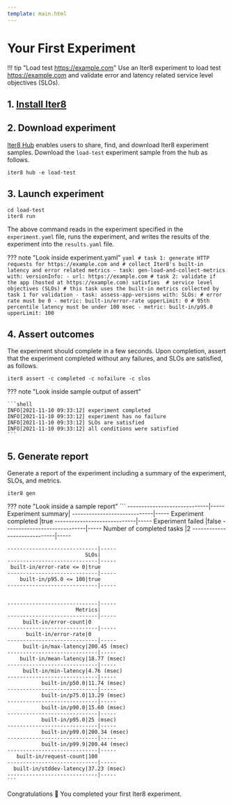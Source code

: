 ```yaml
---
template: main.html
---
```


# Your First Experiment

!!! tip "Load test https://example.com"
    Use an Iter8 experiment to load test https://example.com and validate error and latency related service level objectives (SLOs).

## 1. [Install Iter8](../../getting-started/install.md)

## 2. Download experiment
[Iter8 Hub](../README.md) enables users to share, find, and download Iter8 experiment samples. Download the `load-test` experiment sample from the hub as follows.

```shell
iter8 hub -e load-test
```

## 3. Launch experiment
```shell
cd load-test
iter8 run
```

The above command reads in the experiment specified in the `experiment.yaml` file, runs the experiment, and writes the results of the experiment into the `results.yaml` file.

??? note "Look inside experiment.yaml"
    ```yaml
    # task 1: generate HTTP requests for https://example.com and
    # collect Iter8's built-in latency and error related metrics
    - task: gen-load-and-collect-metrics
      with:
        versionInfo:
        - url: https://example.com
    # task 2: validate if the app (hosted at https://example.com) satisfies 
    # service level objectives (SLOs)
    # this task uses the built-in metrics collected by task 1 for validation
    - task: assess-app-versions
      with:
        SLOs:
          # error rate must be 0
        - metric: built-in/error-rate
          upperLimit: 0
          # 95th percentile latency must be under 100 msec
        - metric: built-in/p95.0
          upperLimit: 100
    ```

## 4. Assert outcomes
The experiment should complete in a few seconds. Upon completion, assert that the experiment completed without any failures, and SLOs are satisfied, as follows.

```shell
iter8 assert -c completed -c nofailure -c slos
```

??? note "Look inside sample output of assert"

    ```shell
    INFO[2021-11-10 09:33:12] experiment completed
    INFO[2021-11-10 09:33:12] experiment has no failure                    
    INFO[2021-11-10 09:33:12] SLOs are satisfied                           
    INFO[2021-11-10 09:33:12] all conditions were satisfied
    ```

## 5. Generate report
Generate a report of the experiment including a summary of the experiment, SLOs, and metrics.

```shell
iter8 gen 
```

??? note "Look inside a sample report"
    ```
    -----------------------------|-----
               Experiment summary|
    -----------------------------|-----
            Experiment completed |true
    -----------------------------|-----
               Experiment failed |false
    -----------------------------|-----
       Number of completed tasks |2
    -----------------------------|-----



    -----------------------------|-----
                             SLOs|
    -----------------------------|-----
     built-in/error-rate <= 0|true
    -----------------------------|-----
        built-in/p95.0 <= 100|true
    -----------------------------|-----


    -----------------------------|-----
                          Metrics|
    -----------------------------|-----
         built-in/error-count|0
    -----------------------------|-----
          built-in/error-rate|0
    -----------------------------|-----
         built-in/max-latency|200.45 (msec)
    -----------------------------|-----
        built-in/mean-latency|18.77 (msec)
    -----------------------------|-----
         built-in/min-latency|4.76 (msec)
    -----------------------------|-----
               built-in/p50.0|11.74 (msec)
    -----------------------------|-----
               built-in/p75.0|13.29 (msec)
    -----------------------------|-----
               built-in/p90.0|15.60 (msec)
    -----------------------------|-----
               built-in/p95.0|25 (msec)
    -----------------------------|-----
               built-in/p99.0|200.34 (msec)
    -----------------------------|-----
               built-in/p99.9|200.44 (msec)
    -----------------------------|-----
       built-in/request-count|100
    -----------------------------|-----
      built-in/stddev-latency|37.23 (msec)
    -----------------------------|-----
    ```

Congratulations :tada: You completed your first Iter8 experiment.
